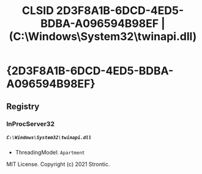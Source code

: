 ﻿---
title: "CLSID 2D3F8A1B-6DCD-4ED5-BDBA-A096594B98EF | (C:\\Windows\\System32\\twinapi.dll)"
excerpt: What is COM-Object CLSID 2D3F8A1B-6DCD-4ED5-BDBA-A096594B98EF?
---

# {2D3F8A1B-6DCD-4ED5-BDBA-A096594B98EF}


## Registry


### InProcServer32

##### `C:\Windows\System32\twinapi.dll`
* ThreadingModel: `Apartment`

MIT License. Copyright (c) 2021 Strontic.



